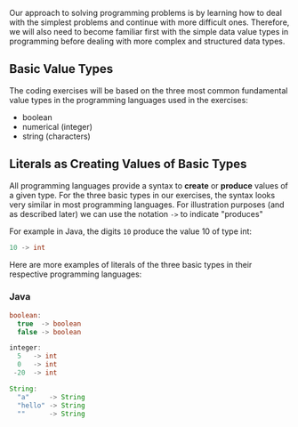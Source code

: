 
Our approach to solving programming problems is by learning how to deal with the simplest problems and continue with more difficult ones.  Therefore, we will also need to become familiar first with the simple data value types in programming before dealing with more complex and structured data types.

## Basic Value Types 
The coding exercises will be based on the three most common fundamental value types in the programming languages used in the 
exercises: 

* boolean
* numerical (integer)
* string (characters)

## Literals as Creating Values of Basic Types
All programming languages provide a syntax to **create** or **produce** values of a given type.  For the three basic types in our exercises, the syntax looks very similar in most programming languages.  For illustration purposes (and as described later) we can use the notation `->` to indicate "produces"

For example in Java, the digits `10` produce the value 10 of type int:

```java
10 -> int
```

Here are more examples of literals of the three basic types in their respective programming languages:

### Java

```java
boolean:
  true  -> boolean
  false -> boolean

integer:
  5   -> int
  0   -> int
 -20  -> int

String:
  "a"     -> String
  "hello" -> String
  ""      -> String
```
